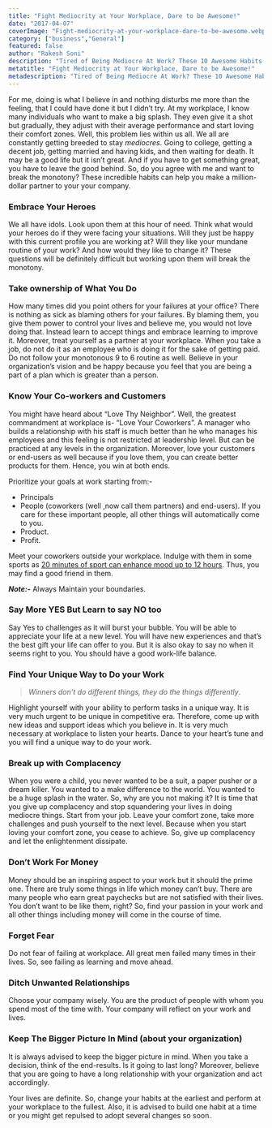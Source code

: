 ```yaml
---
title: "Fight Mediocrity at Your Workplace, Dare to be Awesome!"
date: "2017-04-07"
coverImage: "Fight-mediocrity-at-your-workplace-dare-to-be-awesome.webp"
category: ["business","General"]
featured: false 
author: "Rakesh Soni"
description: "Tired of Being Mediocre At Work? These 10 Awesome Habits can take you out of your Comfort Zone and help you Live the life you want."
metatitle: "Fight Mediocrity at Your Workplace, Dare to be Awesome!"
metadescription: "Tired of Being Mediocre At Work? These 10 Awesome Habits can take you out of your Comfort Zone and help you Live the life you want."
---
```


For me, doing is what I believe in and nothing disturbs me more than the feeling, that I could have done it but I didn’t try. At my workplace, I know many individuals who want to make a big splash. They even give it a shot but gradually, they adjust with their average performance and start loving their comfort zones. Well, this problem lies within us all. We all are constantly getting breeded to stay _mediocres_. Going to college, getting a decent job, getting married and having kids, and then waiting for death. It may be a good life but it isn’t great. And if you have to get something great, you have to leave the good behind. So, do you agree with me and want to break the monotony? These incredible habits can help you make a million-dollar partner to your your company.

### **Embrace Your Heroes**

We all have idols. Look upon them at this hour of need. Think what would your heroes do if they were facing your situations. Will they just be happy with this current profile you are working at? Will they like your mundane routine of your work? And how would they like to change it? These questions will be definitely difficult but working upon them will break the monotony.

### **Take ownership of What You Do**

How many times did you point others for your failures at your office? There is nothing as sick as blaming others for your failures. By blaming them, you give them power to control your lives and believe me, you would not love doing that. Instead learn to accept things and embrace learning to improve it. Moreover, treat yourself as a partner at your workplace. When you take a job, do not do it as an employee who is doing it for the sake of getting paid. Do not follow your monotonous 9 to 6 routine as well. Believe in your organization’s vision and be happy because you feel that you are being a part of a plan which is greater than a person.

### **Know Your Co-workers and Customers**

You might have heard about “Love Thy Neighbor”. Well, the greatest commandment at workplace is- “Love Your Coworkers”. A manager who builds a relationship with his staff is much better than he who manages his employees and this feeling is not restricted at leadership level. But can be practiced at any levels in the organization. Moreover, love your customers or end-users as well because if you love them, you can create better products for them. Hence, you win at both ends.

Prioritize your goals at work starting from:-

- Principals
- People (coworkers (well ,now call them partners) and end-users). If you care for these important people, all other things will automatically come to you.
- Product.
- Profit. 

Meet your coworkers outside your workplace. Indulge with them in some sports as [20 minutes of sport can enhance mood up to 12 hours](http://www.sciencedirect.com/science/article/pii/S1469029212001343). Thus, you may find a good friend in them.

**_Note:-_** Always Maintain your boundaries.

### **Say More YES But Learn to say NO too**

Say Yes to challenges as it will burst your bubble. You will be able to appreciate your life at a new level. You will have new experiences and that’s the best gift your life can offer to you. But it is also okay to say no when it seems right to you. You should have a good work-life balance.

### **Find Your Unique Way to Do your Work**

> _Winners don't do different things, they do the things differently_.

Highlight yourself with your ability to perform tasks in a unique way. It is very much urgent to be unique in competitive era. Therefore, come up with new ideas and support ideas which you believe in. It is very much necessary at workplace to listen your hearts. Dance to your heart’s tune and you will find a unique way to do your work.

### **Break up with Complacency**

When you were a child, you never wanted to be a suit, a paper pusher or a dream killer. You wanted to a make difference to the world. You wanted to be a huge splash in the water. So, why are you not making it? It is time that you give up complacency and stop squandering your lives in doing mediocre things. Start from your job. Leave your comfort zone, take more challenges and push yourself to the next level. Because when you start loving your comfort zone, you cease to achieve. So, give up complacency and let the enlightenment dissipate.

### **Don’t Work For Money**

Money should be an inspiring aspect to your work but it should the prime one. There are truly some things in life which money can’t buy. There are many people who earn great paychecks but are not satisfied with their lives. You don’t want to be like them, right? So, find your passion in your work and all other things including money will come in the course of time.

### **Forget Fear**

Do not fear of failing at workplace. All great men failed many times in their lives. So, see failing as learning and move ahead.

### **Ditch Unwanted Relationships**

Choose your company wisely. You are the product of people with whom you spend most of the time with. Your company will reflect on your work and lives.

### **Keep The Bigger Picture In Mind (about your organization)**

It is always advised to keep the bigger picture in mind. When you take a decision, think of the end-results. Is it going to last long? Moreover, believe that you are going to have a long relationship with your organization and act accordingly.

Your lives are definite. So, change your habits at the earliest and perform at your workplace to the fullest. Also, it is advised to build one habit at a time or you might get repulsed to adopt several changes so soon.
